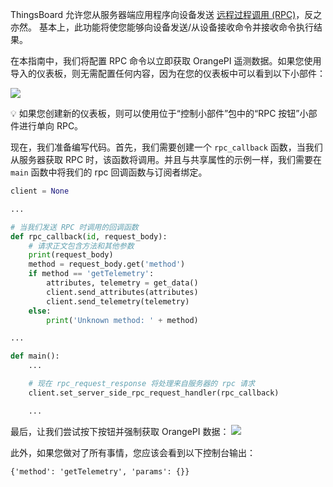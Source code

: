 ThingsBoard 允许您从服务器端应用程序向设备发送 [远程过程调用 (RPC)](/docs/{{page.docsPrefix}}user-guide/rpc/#server-side-rpc)，反之亦然。
基本上，此功能将使您能够向设备发送/从设备接收命令并接收命令执行结果。

在本指南中，我们将配置 RPC 命令以立即获取 OrangePI 遥测数据。如果您使用导入的仪表板，则无需配置任何内容，因为在您的仪表板中可以看到以下小部件：

![](/images/devices-library/basic/single-board-computers/one-way-rpc-widget.png)

<aside>
💡 如果您创建新的仪表板，则可以使用位于“控制小部件”包中的“RPC 按钮”小部件进行单向 RPC。

</aside>

现在，我们准备编写代码。首先，我们需要创建一个 `rpc_callback` 函数，当我们从服务器获取 RPC 时，该函数将调用。并且与共享属性的示例一样，我们需要在 `main` 函数中将我们的 rpc 回调函数与订阅者绑定。

```python
client = None

...

# 当我们发送 RPC 时调用的回调函数
def rpc_callback(id, request_body):
    # 请求正文包含方法和其他参数
    print(request_body)
    method = request_body.get('method')
    if method == 'getTelemetry':
        attributes, telemetry = get_data()
        client.send_attributes(attributes)
        client.send_telemetry(telemetry)
    else:
        print('Unknown method: ' + method)

...

def main():
    ...

    # 现在 rpc_request_response 将处理来自服务器的 rpc 请求
    client.set_server_side_rpc_request_handler(rpc_callback)

    ...
```

最后，让我们尝试按下按钮并强制获取 OrangePI 数据：
![](/images/devices-library/basic/single-board-computers/timeseries-rpc-widget.png)

此外，如果您做对了所有事情，您应该会看到以下控制台输出：

`{'method': 'getTelemetry', 'params': {}}`